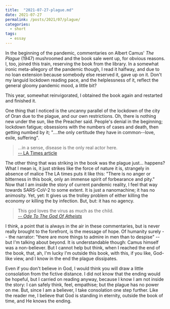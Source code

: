 ```yaml
---
title:  "2021-07-27-plague.md"
date: 2021-07-27
permalink: /posts/2021/07/plague/
categories: 
  - short
tags:
  - essay 
---
```

  
In the beginning of the pandemic, commentaries on Albert Camus' _The Plague_ (1947) mushroomed and the book sale went up, for obvious reasons. I, too, joined this train, reserving the book from the library. In a somewhat ironic meta-allegory of the pandemic though, I read it halfway, and due to no loan extension because somebody else reserved it, gave up on it. Don't my languid lockdown reading pace, and the helplessness of it, reflect the general gloomy pandemic mood, a little bit?

This year, somewhat reinvigorated, I obtained the book again and restarted and finished it. 

One thing that I noticed is the uncanny parallel of the lockdown of the city of Oran due to the plague, and our own restrictions. Oh, there is nothing new under the sun, like the Preacher said. People's denial in the beginning; lockdown fatigue; obsessions with the numbers of cases and death, then getting numbed by it; "....the only certitude they have in common--love, exile, suffering".
  
>...in a sense, disease is the only real actor here.<br>
[-- LA Times article](https://www.latimes.com/entertainment-arts/books/story/2020-03-23/reading-camu-the-plague-amid-coronavirus)

The other thing that was striking in the book was the plague just... happens? What I mean is, it just strikes like the force of nature it is, strangely in absence of malice The LA times puts it like this: "There is no anger or bitterness in this book, only an immense spirit of forbearance and pity." Now that I am inside the story of current pandemic reality, I feel that way towards SARS-CoV-2 to some extent. It is just a nanomachine; it has no animosity. Yet, yet: It gives us the trolley problem of either killing the economy or killing the by infection. But, but: it has no agency.

>This god loves the virus as much as the child.<br>
[-- _Ode To The God Of Atheists_](https://www.thesunmagazine.org/issues/400/ode-to-the-god-of-atheists)

I think, a point that is always in the air in these commentaries, but is never really brought to the forefront, is the message of hope. Of humanity surely -- the narrator: "there are more things to admire in men than to despise" -- but I'm talking about beyond. It is understandable though: Camus himself was a non-believer. But I cannot help but think, when I reached the end of the book, that, ah, I'm lucky I'm outside this book, with this, if you like, God-like view, and I know in the end the plague dissipates. 

Even if you don't believe in God, I would think you will draw a little consolation from the fictive distance. I did not know that the ending would be hopeful, but I carried on reading anyway, because I know I am not inside the story: I can safely think, feel, empathise; but the plague has no power on me. But, since I am a believer, I take consolation one step further. Like the reader me, I believe that God is standing in eternity, outside the book of time, and He knows the ending.  
